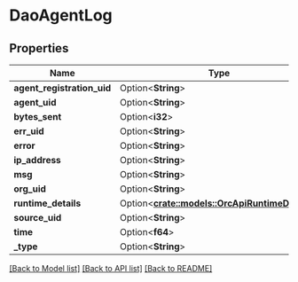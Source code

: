 # DaoAgentLog

## Properties

Name | Type | Description | Notes
------------ | ------------- | ------------- | -------------
**agent_registration_uid** | Option<**String**> |  | [optional]
**agent_uid** | Option<**String**> |  | [optional]
**bytes_sent** | Option<**i32**> |  | [optional]
**err_uid** | Option<**String**> |  | [optional]
**error** | Option<**String**> |  | [optional]
**ip_address** | Option<**String**> |  | [optional]
**msg** | Option<**String**> |  | [optional]
**org_uid** | Option<**String**> |  | [optional]
**runtime_details** | Option<[**crate::models::OrcApiRuntimeDetails**](Orc_apiRuntimeDetails.md)> |  | [optional]
**source_uid** | Option<**String**> |  | [optional]
**time** | Option<**f64**> |  | [optional]
**_type** | Option<**String**> |  | [optional]

[[Back to Model list]](../README.md#documentation-for-models) [[Back to API list]](../README.md#documentation-for-api-endpoints) [[Back to README]](../README.md)


